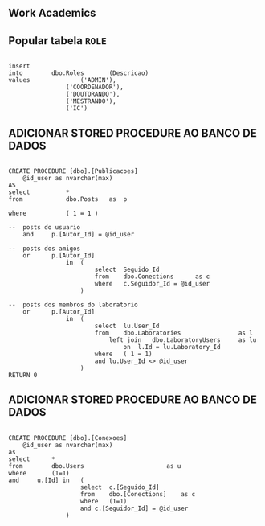 ## Work Academics

## Popular tabela `ROLE`

``` script

insert 
into		dbo.Roles   	(Descricao)
values				('ADMIN'),
				('COORDENADOR'),
				('DOUTORANDO'),
				('MESTRANDO'),
				('IC')

```

## ADICIONAR STORED PROCEDURE AO BANCO DE DADOS
``` script

CREATE PROCEDURE [dbo].[Publicacoes]
	@id_user as nvarchar(max)
AS
select			*
from			dbo.Posts	as	p

where			( 1 = 1 )

--	posts do usuario
	and		p.[Autor_Id] = @id_user		

--	posts dos amigos
	or		p.[Autor_Id] 
				in 	(
						select	Seguido_Id
						from	dbo.Conections		as c
						where	c.Seguidor_Id = @id_user			
					)

--	posts dos membros do laboratorio
	or		p.[Autor_Id]
				in	(
						select	lu.User_Id
						from	dbo.Laboratories				as l
							left join	dbo.LaboratoryUsers		as lu
								on	l.Id = lu.Laboratory_Id	
						where	( 1 = 1)
						and	lu.User_Id <> @id_user
					)
RETURN 0

```

## ADICIONAR STORED PROCEDURE AO BANCO DE DADOS
``` script

CREATE PROCEDURE [dbo].[Conexoes]
	@id_user as nvarchar(max)
as
select		*
from		dbo.Users						as u
where		(1=1)
and		u.[Id] in 	(
					select	c.[Seguido_Id]
					from	dbo.[Conections]	as c
					where	(1=1)
					and	c.[Seguidor_Id] = @id_user
				)

```
